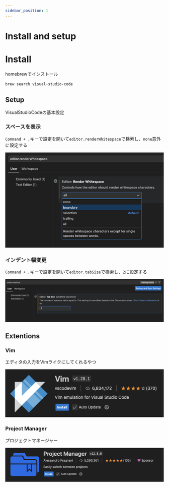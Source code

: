 ```yaml
---
sidebar_position: 1
---
```


# Install and setup

# Install

homebrewでインストール

```bash
brew search visual-studio-code
```

## Setup

VisualStudioCodeの基本設定

### スペースを表示

`Command + ,`キーで設定を開いて`editor.renderWhitespace`で検索し、`none`意外に設定する

![render_whitespace](./img/render_whitespace.png)



### インデント幅変更

`Command + ,`キーで設定を開いて`editor.tabSize`で検索し、`2`に設定する

![tab_size](./img/tab_size.png)


## Extentions

### Vim

エディタの入力をVimライクにしてくれるやつ

![vim](./img/vim.png)

### Project Manager

プロジェクトマネージャー

![project_manager](./img/project_manager.png)